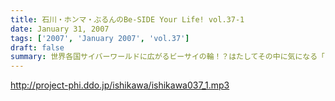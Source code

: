 ```yaml
---
title: 石川・ホンマ・ぶるんのBe-SIDE Your Life! vol.37-1
date: January 31, 2007
tags: ['2007', 'January 2007', 'vol.37']
draft: false
summary: 世界各国サイバーワールドに広がるビーサイの輪！？はたしてその中に気になる「アノ子」はいるのかどうか・・・今回も、完全なる大人のブシツトーク炸裂中であります。「DDDP」の進行状況もこちらでチェック！！！NAMAE
---
```


http://project-phi.ddo.jp/ishikawa/ishikawa037_1.mp3